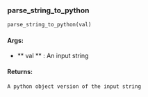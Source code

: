 

### parse_string_to_python
```python
parse_string_to_python(val)
```


#### Args:

* ** val ** :  An input string

#### Returns:
    A python object version of the input string